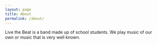 ```yaml
---
layout: page
title: About
permalink: /about/
---
```


Live the Beat is a band made up of school students. We play music of our own or music that is very well known.
